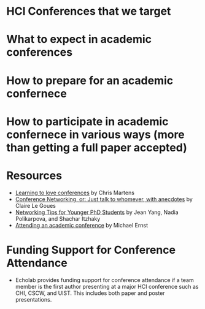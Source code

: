 # HCI Conferences that we target

# What to expect in academic conferences

# How to prepare for an academic confernece

# How to participate in academic confernece in various ways (more than getting a full paper accepted)

# Resources

- [Learning to love conferences](http://lambdamaphone.blogspot.com/2016/05/learning-to-love-conferences.html) by Chris Martens
- [Conference Networking, or: Just talk to whomever, with anecdotes](https://clairelegoues.com/2017/05/14/conference-networking-or-just-talk-to-whomever-with-anecdotes/) by Claire Le Goues
- [Networking Tips for Younger PhD Students](http://jxyzabc.blogspot.com/2016/05/networking-tips-for-younger-phd-students.html) by Jean Yang, Nadia Polikarpova, and Shachar Itzhaky
- [Attending an academic conference](https://homes.cs.washington.edu/~mernst/advice/conference-attendance.html) by Michael Ernst

# Funding Support for Conference Attendance

- Echolab provides funding support for conference attendance if a team member is the first author presenting at a major HCI conference such as CHI, CSCW, and UIST. This includes both paper and poster presentations.